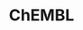 ---
layout: default
bigquery: https://console.cloud.google.com/bigquery?p=patents-public-data&d=ebi_chembl&page=dataset
citation: '"The ChEMBL database in 2017." Anna Gaulton, Anne Hersey, Michał Nowotka,
  A Patrícia Bento, Jon Chambers, David Mendez, Prudence Mutowo, Francis Atkinson,
  Louisa J Bellis, Elena Cibrián-Uhalte, Mark Davies, Nathan Dedman, Anneli Karlsson,
  María Paula Magariños, John P Overington, George Papadatos, Ines Smit, Andrew R
  Leach Nucleic acids Research (2017) 45 (Database Issue), D945-D954'
contributors: European Bioinformatics Institute
cost: None
description: ChEMBL Data is a manually curated database of small molecules used in
  drug discovery, including information about existing patented drugs.
documentation: 'schema: https://www.ebi.ac.uk/chembl/db_schema


  '
last_edit: 04/07/2022, 11:52:49
location: https://console.cloud.google.com/marketplace/product/google_patents_public_datasets/chembl
maintained_by: EMBL-EBI, an outstation of European Molecular Biology Laboratory
related_publications: '

  ChEMBL: towards direct deposition of bioassay data.


  Mendez D, Gaulton A, Bento AP, Chambers J, De Veij M, Félix E, Magariños MP, Mosquera
  JF, Mutowo P, Nowotka M, Gordillo-Marañón M, Hunter F, Junco L, Mugumbate G, Rodriguez-Lopez
  M, Atkinson F, Bosc N, Radoux CJ, Segura-Cabrera A, Hersey A, Leach AR.


  — Nucleic Acids Res. 2019; 47(D1):D930-D940. doi: 10.1093/nar/gky1075

  '
schema_fields:
- relationship_desc
- end_position
- short_name
- delist_flag
- subgroup
- last_active
- formulation_id
- creation_date
- alogp
- priority
- major_class
- volume
- parent_type
- dosage_form
- previous_company
- topical
- assay_tissue
- parameter_type
- acd_most_bpka
- uberon_id
- published_units
- molecular_mechanism
- pref_name
- cx_most_bpka
- mol_frac_id
- tid_fixed
- aromatic_rings
- smarts
- target_mapping
- accession
- value
- protclasssyn_id
- activity_id
- component_synonym
- doc_id
- issue
- parenteral
- domain_id
- sequence
- met_id
- met_comment
- l5
- class_type
- binding_site_comment
- isoform
- level2
- parameter_value
- assay_id
- src_id
- component_id
- mechanism_comment
- src_description
- who_name
- parent_molregno
- res_stem_id
- curated_by
- db_version
- aidx
- warnref_id
- compound_key
- status
- canonical_smiles
- compsyn_id
- target_desc
- domain_name
- molecule_type
- ref_url
- homologue
- assay_tax_id
- log_id
- prodrug
- src_assay_id
- hbd_lipinski
- first_approval
- sei
- warning_description
- qed_weighted
- component_type
- assay_cell_type
- trade_name
- start_position
- src_compound_id
- max_phase
- first_page
- ddd_comment
- met_conversion
- bao_id
- path
- warning_country
- drug_record_id
- molregno
- molfile
- mc_tax_id
- full_mwt
- patent_expire_date
- cell_description
- assay_organism
- level4_description
- mutation
- assay_test_type
- standard_upper_value
- l1
- related_tid
- stem_class
- standard_inchi
- acd_most_apka
- uo_units
- site_name
- action_type
- level1_description
- hba_lipinski
- l4
- lle
- active_molregno
- mc_target_accession
- go_id
- alert_set_id
- psa
- comments
- oral
- pathway_key
- assay_class_id
- disease_efficacy
- bao_endpoint
- selectivity_comment
- target_type
- relation
- caloha_id
- ridx
- compd_id
- upper_value
- std_act_id
- stem
- predbind_id
- text_value
- curation_comment
- label
- efo_term
- enzyme_tid
- ass_cls_map_id
- num_lipinski_ro5_violations
- usan_stem_id
- idx
- doi
- ro3_pass
- acd_logp
- applicant_full_name
- targrel_id
- inorganic_flag
- mol_irac_id
- src_short_name
- type
- qudt_units
- rgid
- cell_source_tax_id
- confidence_score
- product_id
- cell_source_organism
- pubmed_id
- cx_logd
- who_extra
- chebi_par_id
- source_domain_id
- ingredient
- mesh_id
- l6
- standard_type
- level3_description
- normal_range_max
- site_residues
- published_value
- level5
- bto_id
- metabolite_record_id
- hrac_code
- standard_units
- route
- mechanism_of_action
- species_group_flag
- hba
- drug_product_flag
- orig_description
- assay_subcellular_fraction
- withdrawn_reason
- indication_class
- active_ingredient
- version
- pathway_id
- downgraded
- pchembl_value
- direct_interaction
- standard_flag
- ap_id
- standard_value
- tbl
- year
- potential_duplicate
- confidence
- updated_by
- level3
- clo_id
- atc_code
- num_ro5_violations
- natural_product
- mc_target_type
- molecular_species
- drugind_id
- l2
- level2_description
- full_molformula
- actsm_id
- usan_substem
- authors
- indref_id
- class_level
- patent_use_code
- definition
- synonyms
- set_name
- level1
- dosed_ingredient
- tid
- alert_name
- substrate_record_id
- l3
- assay_strain
- efo_id
- mec_id
- targcomp_id
- oc_id
- description
- usan_stem
- structure_type
- published_type
- patent_no
- biocomp_id
- strength
- usan_stem_definition
- num_alerts
- units
- updated_on
- annotation
- cidx
- ddd_admr
- source
- co_stem_id
- db_source
- hbd
- withdrawn_year
- standard_text_value
- ref_id
- nda_type
- rtb
- as_id
- published_relation
- withdrawn_class
- bao_format
- cell_source_tissue
- relationship
- protein_class_id
- last_page
- domain_description
- stat
- entity_type
- variant_id
- chirality
- frac_code
- approval_date
- mol_hrac_id
- ddd_id
- warning_type
- black_box_warning
- first_in_class
- activity_comment
- domain_type
- sitecomp_id
- parent_id
- mc_organism
- mol_atc_id
- frac_class_id
- assay_source
- assay_category
- enzyme_name
- smid
- journal
- hrac_class_id
- doc_type
- standard_inchi_key
- level4
- organism
- metref_id
- cx_most_apka
- protein_class_synonym
- comp_class_id
- mesh_heading
- activity_count
- record_id
- max_phase_for_ind
- therapeutic_flag
- mc_target_name
- warning_year
- warning_id
- abstract
- assay_type
- l8
- cpd_str_alert_id
- irac_class_id
- warning_class
- withdrawn_country
- cx_logp
- data_validity_comment
- result_flag
- syn_type
- irac_code
- mw_freebase
- site_id
- ref_type
- aspect
- ddd_value
- availability_type
- l7
- entity_id
- cell_name
- cl_lincs_id
- withdrawn_flag
- normal_range_min
- protein_class_desc
- relationship_type
- publication_number
- cell_ontology_id
- cellosaurus_id
- bei
- polymer_flag
- title
- job_id
- comp_go_id
- name
- ad_type
- standard_relation
- alert_id
- chembl_id
- toid
- parent_go_id
- molsyn_id
- assay_param_id
- usan_year
- le
- research_stem
- mw_monoisotopic
- ddd_units
- mecref_id
- heavy_atoms
- tax_id
- acd_logd
- country
- sequence_md5sum
- prediction_method
- helm_notation
- innovator_company
- prod_pat_id
- patent_id
- submission_date
- compound_name
- assay_desc
- tissue_id
- company
- cell_id
- drug_substance_flag
shortname: chembl
tags:
- biotechnology
- health
- chemical
- bioinformatics
- medical
terms_of_use: CC BY-SA 3.0
title: ChEMBL
uuid: e232a192-965c-4ec9-904c-155b6dfe56c5
---